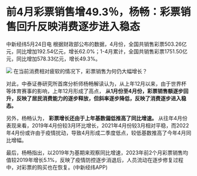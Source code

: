 # 前4月彩票销售增49.3％，杨畅：彩票销售回升反映消费逐步进入稳态

中新经纬5月24日电
根据财政部公布的数据，4月份，全国共销售彩票503.26亿元，同比增加192.54亿元，增长62.0%；1-4月累计，全国共销售彩票1751.50亿元，同比增加578.33亿元，增长49.3%。

![](https://inews.gtimg.com/om_bt/OkTesp0bD0vjAhhZWOS_y63Lm1UUpUKR6SZWZYCsQ37csAA/1000)
在当前消费相对疲软的情况下，彩票销售为何仍大幅增长？

对此，中泰证券研究所首席分析师杨畅解读认为，从上年12月以来，由于世界杯等体育赛事的影响，上年12月形成了高点，
**从1月份至4月份，彩票销售额逐步回升，反映了居民消费能力的逐步释放，但斜率逐步降低，反映了消费逐步进入稳态。**

另外，杨畅认为， **彩票增长还由于上年基数偏低推高了同比增速。**
从往年4月份表现来看，2019年4月份较3月环比增长，2021年4月份较3月相对平稳，而2022年4月份或许由于疫情扰动，导致4月形成二季度低点，较低基数推高了今年4月同比增幅。

最后，杨畅指出，以2019年为基期来观察同比增速，2023年前2个月彩票销售均值较2019年增长5.1%，反映了疫情防控逐步消退后，人员流动在逐步修复过程中，对彩票的购买也在恢复。(中新经纬APP)

